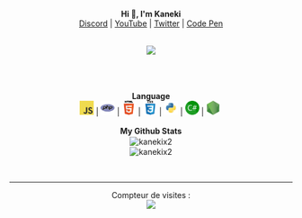 <p align='center'>
  <b>Hi 👋, I'm Kaneki</b><br>
  <a href="https://discord.gg/bdUM6SbEpJ">Discord</a> |
  <a href="https://www.youtube.com/channel/UC-XII5SSqbMOF1UX3N0Gl8g">YouTube</a> |
  <a href="https://twitter.com/Kaneki_Web">Twitter</a> |
  <a href="https://codepen.io/kanekix2">Code Pen</a>
</p>

<p align="center"><br>
  <a href="https://github.com/KanekiX2">
    <img src="https://discord.c99.nl/widget/theme-4/789071575420370975.png"/>
     </a>
</p>

<br><br>
<p align="center">
	<b>Language</b>
	<br>
	<code><img height="25" src="https://raw.githubusercontent.com/github/explore/80688e429a7d4ef2fca1e82350fe8e3517d3494d/topics/javascript/javascript.png"></code>&nbsp;|
	<code><img height="25" src="https://raw.githubusercontent.com/github/explore/80688e429a7d4ef2fca1e82350fe8e3517d3494d/topics/php/php.png"></code>&nbsp;|
	<code><img height="25" src="https://raw.githubusercontent.com/github/explore/80688e429a7d4ef2fca1e82350fe8e3517d3494d/topics/html/html.png"></code>&nbsp;|
	<code><img height="25" src="https://raw.githubusercontent.com/github/explore/80688e429a7d4ef2fca1e82350fe8e3517d3494d/topics/css/css.png"></code>&nbsp;|
	<code><img height="25" src="https://raw.githubusercontent.com/github/explore/80688e429a7d4ef2fca1e82350fe8e3517d3494d/topics/python/python.png"></code>&nbsp;|
	<code><img height="25" src="https://raw.githubusercontent.com/github/explore/80688e429a7d4ef2fca1e82350fe8e3517d3494d/topics/csharp/csharp.png"></code>&nbsp;|
	<code><img height="25" src="https://raw.githubusercontent.com/github/explore/80688e429a7d4ef2fca1e82350fe8e3517d3494d/topics/nodejs/nodejs.png"></code>&nbsp;
	<br><br>
	<b>My Github Stats</b><br>
    <img align="center" src="https://github-readme-stats.vercel.app/api?username=KanekiX2&show_icons=true&include_all_commits=true&show_icons=true&title_color=fff&icon_color=79ff97&text_color=9f9f9f&bg_color=151515" alt="kanekix2"/><br>
	<img align="center" src="https://github-readme-stats.vercel.app/api/top-langs/?username=KanekiX2&layout=compact&show_icons=true&title_color=fff&icon_color=79ff97&text_color=9f9f9f&bg_color=151515" alt="kanekix2"/>
</p>


<p>&nbsp;</p>    

---  

<p align="center"> 
  Compteur de visites :<br>
  <img src="https://profile-counter.glitch.me/KanekiX2/count.svg" />
</p>

